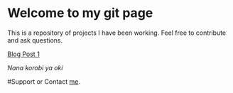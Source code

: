 # Welcome to my git page
This is a repository of projects I have been working. Feel free to contribute and ask questions.

[Blog Post 1](sadiha.github.io/S1.md)

*Nana korobi ya oki*

#Support or Contact [me](https://www.linkedin.com/in/khimcathleensaddi/).
